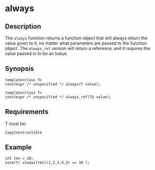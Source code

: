 always
======

Description
-----------

The `always` function returns a function object that will always return
the value given to it, no matter what parameters are passed to the
function object. The `always_ref` version will return a reference, and it
requires the value passed in to be an lvalue.

Synopsis
--------

    template<class T>
    constexpr /* unspecified */ always(T value);

    template<class T>
    constexpr /* unspecified */ always_ref(T& value);

Requirements
------------

T must be:

    CopyConstructible

Example
-------

    int ten = 10;
    assert( always(ten)(1,2,3,4,5) == 10 );

